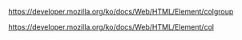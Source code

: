 https://developer.mozilla.org/ko/docs/Web/HTML/Element/colgroup

https://developer.mozilla.org/ko/docs/Web/HTML/Element/col